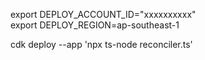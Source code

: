 export DEPLOY_ACCOUNT_ID="xxxxxxxxxx"  
export DEPLOY_REGION=ap-southeast-1     

cdk deploy --app 'npx ts-node reconciler.ts'

